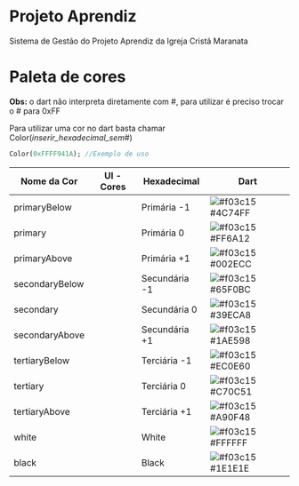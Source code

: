 # Projeto Aprendiz

Sistema de Gestão do Projeto Aprendiz da Igreja Cristã Maranata

# Paleta de cores

**Obs:** o dart não interpreta diretamente com #, para utilizar é preciso trocar o # para 0xFF

Para utilizar uma cor no dart basta chamar Color(_inserir_hexadecimal_sem_#)
```dart
Color(0xFFFF941A); //Exemplo de uso
``` 

| Nome da Cor | UI - Cores | Hexadecimal | Dart |
|--|--|--|--|
| primaryBelow   | | Primária -1   | ![#f03c15](https://via.placeholder.com/20/4C74FF/000000?text=+) #4C74FF | 0xFF4C74FF |
| primary        | | Primária 0    | ![#f03c15](https://via.placeholder.com/20/FF6A12/000000?text=+) #FF6A12 | 0xFFFF6A12 |
| primaryAbove   | | Primária +1   | ![#f03c15](https://via.placeholder.com/20/002ECC/000000?text=+) #002ECC | 0xFF002ECC |
| secondaryBelow | | Secundária -1 | ![#f03c15](https://via.placeholder.com/20/65F0BC/000000?text=+) #65F0BC | 0xFF65F0BC |
| secondary      | | Secundária 0  | ![#f03c15](https://via.placeholder.com/20/39ECA8/000000?text=+) #39ECA8 | 0xFF39ECA8 |
| secondaryAbove | | Secundária +1 | ![#f03c15](https://via.placeholder.com/20/1AE598/000000?text=+) #1AE598 | 0xFF1AE598 |
| tertiaryBelow  | | Terciária -1  | ![#f03c15](https://via.placeholder.com/20/EC0E60/000000?text=+) #EC0E60 | 0xFFEC0E60 |
| tertiary       | | Terciária 0   | ![#f03c15](https://via.placeholder.com/20/C70C51/000000?text=+) #C70C51 | 0xFFC70C51 |
| tertiaryAbove  | | Terciária +1  | ![#f03c15](https://via.placeholder.com/20/A90F48/000000?text=+) #A90F48 | 0xFFA90F48 |
| white          | | White         | ![#f03c15](https://via.placeholder.com/20/FFFFFF/000000?text=+) #FFFFFF | 0xFFFFFFFF |
| black          | | Black         | ![#f03c15](https://via.placeholder.com/20/1E1E1E/000000?text=+) #1E1E1E | 0xFF1E1E1E |
